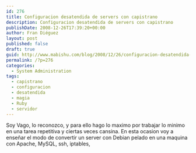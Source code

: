 ```yaml
---
id: 276
title: Configuracion desatendida de servers con capistrano
description: Configuracion desatendida de servers con capistrano
publishDate: 2008-12-26T17:39:20+00:00
author: Fran Diéguez
layout: post
published: false
draft: true
guid: http://www.mabishu.com/blog/2008/12/26/configuracion-desatendida-de-servers-con-capistrano/
permalink: /?p=276
categories:
  - System Administration
tags:
  - capistrano
  - configuracion
  - desatendida
  - magia
  - Ruby
  - servidor
---
```

Soy Vago, lo reconozco, y para ello hago lo maximo por trabajar lo minimo en una tarea repetitiva y ciertas veces cansina. En esta ocasion voy a enseñar el modo de convertir un server con Debian pelado en una maquina con Apache, MySQL, ssh, iptables,
